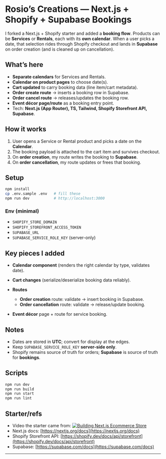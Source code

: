 # Rosio’s Creations — Next.js + Shopify + Supabase Bookings

I forked a Next.js + Shopify starter and added a **booking flow**. Products can be **Services** or **Rentals**, each with its **own calendar**. When a user picks a date, that selection rides through Shopify checkout and lands in **Supabase** on order creation (and is cleaned up on cancellation).

## What’s here

* **Separate calendars** for Services and Rentals.
* **Calendar on product pages** to choose date(s).
* **Cart updated** to carry booking data (line item/cart metadata).
* **Order create route** → inserts a booking row in Supabase.
* **Order cancel route** → releases/updates the booking row.
* **Event décor page/route** as a booking entry point.
* Tech: **Next.js (App Router), TS, Tailwind, Shopify Storefront API, Supabase**.

## How it works

1. User opens a Service or Rental product and picks a date on the **Calendar**.
2. The booking payload is attached to the cart item and survives checkout.
3. On **order creation**, my route writes the booking to **Supabase**.
4. On **order cancellation**, my route updates or frees that booking.

## Setup

```bash
npm install
cp .env.sample .env   # fill these
npm run dev           # http://localhost:3000
```

### Env (minimal)

* `SHOPIFY_STORE_DOMAIN`
* `SHOPIFY_STOREFRONT_ACCESS_TOKEN`
* `SUPABASE_URL`
* `SUPABASE_SERVICE_ROLE_KEY` (server-only)

## Key pieces I added

* **Calendar component** (renders the right calendar by type, validates date).
* **Cart changes** (serialize/deserialize booking data reliably).
* **Routes**

  * **Order creation** route: validate → insert booking in Supabase.
  * **Order cancellation** route: validate → release/update booking.
* **Event décor** page + route for service booking.

## Notes

* Dates are stored in **UTC**; convert for display at the edges.
* Keep `SUPABASE_SERVICE_ROLE_KEY` **server-side only**.
* Shopify remains source of truth for orders; **Supabase** is source of truth for **bookings**.

## Scripts

```bash
npm run dev
npm run build
npm run start
npm run lint
```

## Starter/refs

* Video the starter came from:
  [![Building Next.js Ecommerce Store](https://img.youtube.com/vi/fJxzVFXGT_E/0.jpg)](https://www.youtube.com/watch?v=fJxzVFXGT_E)
* Next.js docs: [https://nextjs.org/docs](https://nextjs.org/docs)
* Shopify Storefront API: [https://shopify.dev/docs/api/storefront](https://shopify.dev/docs/api/storefront)
* Supabase: [https://supabase.com/docs](https://supabase.com/docs)

---
